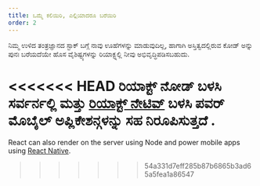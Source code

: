 ```yaml
---
title: ಒಮ್ಮೆ ಕಲಿಯಿರಿ, ಎಲ್ಲಿಯಾದರೂ ಬರೆಯಿರಿ
order: 2
---
```


ನಿಮ್ಮ ಉಳಿದ ತಂತ್ರಜ್ಞಾನದ ಸ್ಟಾಕ್ ಬಗ್ಗೆ ನಾವು ಊಹೆಗಳನ್ನು ಮಾಡುವುದಿಲ್ಲ, ಹಾಗಾಗಿ ಅಸ್ತಿತ್ವದಲ್ಲಿರುವ ಕೋಡ್ ಅನ್ನು ಪುನಃ ಬರೆಯದೆಯೇ ಹೊಸ ವೈಶಿಷ್ಟ್ಯಗಳನ್ನು ರಿಯಾಕ್ಟ್ನಲ್ಲಿ ನೀವು ಅಭಿವೃದ್ಧಿಪಡಿಸಬಹುದು.

<<<<<<< HEAD
ರಿಯಾಕ್ಟ್ ನೋಡ್ ಬಳಸಿ ಸರ್ವರ್ನಲ್ಲಿ ಮತ್ತು [ರಿಯಾಕ್ಟ್ ನೇಟಿವ್](https://facebook.github.io/react-native/) ಬಳಸಿ ಪವರ್ ಮೊಬೈಲ್ ಅಪ್ಲಿಕೇಶನ್ಗಳನ್ನು ಸಹ ನಿರೂಪಿಸುತ್ತದೆ .
=======
React can also render on the server using Node and power mobile apps using [React Native](https://reactnative.dev/).
>>>>>>> 54a331d7eff285b87b6865b3ad65a5fea1a86547

